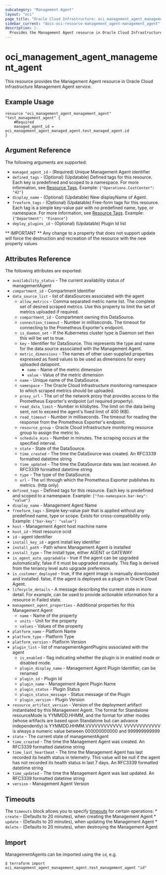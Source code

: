 ```yaml
---
subcategory: "Management Agent"
layout: "oci"
page_title: "Oracle Cloud Infrastructure: oci_management_agent_management_agent"
sidebar_current: "docs-oci-resource-management_agent-management_agent"
description: |-
  Provides the Management Agent resource in Oracle Cloud Infrastructure Management Agent service
---
```


# oci_management_agent_management_agent
This resource provides the Management Agent resource in Oracle Cloud Infrastructure Management Agent service.



## Example Usage

```hcl
resource "oci_management_agent_management_agent" "test_management_agent" {
	#Required
	managed_agent_id = oci_management_agent_managed_agent.test_managed_agent.id
}
```

## Argument Reference

The following arguments are supported:

* `managed_agent_id` - (Required) Unique Management Agent identifier
* `defined_tags` - (Optional) (Updatable) Defined tags for this resource. Each key is predefined and scoped to a namespace. For more information, see [Resource Tags](https://docs.cloud.oracle.com/iaas/Content/General/Concepts/resourcetags.htm). Example: `{"Operations.CostCenter": "42"}` 
* `display_name` - (Optional) (Updatable) New displayName of Agent.
* `freeform_tags` - (Optional) (Updatable) Free-form tags for this resource. Each tag is a simple key-value pair with no predefined name, type, or namespace. For more information, see [Resource Tags](https://docs.cloud.oracle.com/iaas/Content/General/Concepts/resourcetags.htm). Example: `{"Department": "Finance"}` 
* `deploy_plugins_id` - (Optional) (Updatable) Plugin Id list

** IMPORTANT **
Any change to a property that does not support update will force the destruction and recreation of the resource with the new property values

## Attributes Reference

The following attributes are exported:

* `availability_status` - The current availability status of managementAgent
* `compartment_id` - Compartment Identifier
* `data_source_list` - list of dataSources associated with the agent
	* `allow_metrics` - Comma separated metric name list. The complete set of desired scraped metrics. Use this property to limit the set of metrics uploaded if required.
	* `compartment_id` - Compartment owning this DataSource.
	* `connection_timeout` - Number in milliseconds. The timeout for connecting to the Prometheus Exporter's endpoint.
	* `is_daemon_set` - If the Kubernetes cluster type is Daemon set then this will be set to true.
	* `key` - Identifier for DataSource. This represents the type and name for the data source associated with the Management Agent.
	* `metric_dimensions` - The names of other user-supplied properties expressed as fixed values to be used as dimensions for every uploaded datapoint.
		* `name` - Name of the metric dimension
		* `value` - Value of the metric dimension
	* `name` - Unique name of the DataSource.
	* `namespace` - The Oracle Cloud Infrastructure monitoring namespace to which scraped metrics should be uploaded.
	* `proxy_url` - The url of the network proxy that provides access to the Prometheus Exporter's endpoint (url required property).
	* `read_data_limit` - Number in kilobytes. The limit on the data being sent, not to exceed the agent's fixed limit of 400 (KB).
	* `read_timeout` - Number in milliseconds. The timeout for reading the response from the Prometheus Exporter's endpoint.
	* `resource_group` - Oracle Cloud Infrastructure monitoring resource group to assign the metric to.
	* `schedule_mins` - Number in minutes. The scraping occurs at the specified interval.
	* `state` - State of the DataSource.
	* `time_created` - The time the DataSource was created. An RFC3339 formatted datetime string
	* `time_updated` - The time the DataSource data was last received. An RFC3339 formatted datetime string
	* `type` - The type of the DataSource.
	* `url` - The url through which the Prometheus Exporter publishes its metrics. (http only)
* `defined_tags` - Defined tags for this resource. Each key is predefined and scoped to a namespace. Example: `{"foo-namespace.bar-key": "value"}` 
* `display_name` - Management Agent Name
* `freeform_tags` - Simple key-value pair that is applied without any predefined name, type or scope. Exists for cross-compatibility only. Example: `{"bar-key": "value"}` 
* `host` - Management Agent host machine name
* `host_id` - Host resource ocid
* `id` - agent identifier
* `install_key_id` - agent install key identifier
* `install_path` - Path where Management Agent is installed
* `install_type` - The install type, either AGENT or GATEWAY
* `is_agent_auto_upgradable` - true if the agent can be upgraded automatically; false if it must be upgraded manually. This flag is derived from the tenancy level auto upgrade preference.
* `is_customer_deployed` - true, if the agent image is manually downloaded and installed. false, if the agent is deployed as a plugin in Oracle Cloud Agent.
* `lifecycle_details` - A message describing the current state in more detail. For example, can be used to provide actionable information for a resource in Failed state.
* `management_agent_properties` - Additional properties for this Management Agent
	* `name` - Name of the property
	* `units` - Unit for the property
	* `values` - Values of the property
* `platform_name` - Platform Name
* `platform_type` - Platform Type
* `platform_version` - Platform Version
* `plugin_list` - list of managementAgentPlugins associated with the agent
	* `is_enabled` - flag indicating whether the plugin is in enabled mode or disabled mode.
	* `plugin_display_name` - Management Agent Plugin Identifier, can be renamed
	* `plugin_id` - Plugin Id
	* `plugin_name` - Management Agent Plugin Name
	* `plugin_status` - Plugin Status
	* `plugin_status_message` - Status message of the Plugin
	* `plugin_version` - Plugin Version
* `resource_artifact_version` - Version of the deployment artifact instantiated by this Management Agent. The format for Standalone resourceMode is YYMMDD.HHMM, and the format for other modes (whose artifacts are based upon Standalone but can advance independently) is YYMMDD.HHMM.VVVVVVVVVVVV. VVVVVVVVVVVV is always a numeric value between 000000000000 and 999999999999 
* `state` - The current state of managementAgent
* `time_created` - The time the Management Agent was created. An RFC3339 formatted datetime string
* `time_last_heartbeat` - The time the Management Agent has last recorded its health status in telemetry. This value will be null if the agent has not recorded its health status in last 7 days. An RFC3339 formatted datetime string
* `time_updated` - The time the Management Agent was last updated. An RFC3339 formatted datetime string
* `version` - Management Agent Version

## Timeouts

The `timeouts` block allows you to specify [timeouts](https://registry.terraform.io/providers/oracle/oci/latest/docs/guides/changing_timeouts) for certain operations:
	* `create` - (Defaults to 20 minutes), when creating the Management Agent
	* `update` - (Defaults to 20 minutes), when updating the Management Agent
	* `delete` - (Defaults to 20 minutes), when destroying the Management Agent


## Import

ManagementAgents can be imported using the `id`, e.g.

```
$ terraform import oci_management_agent_management_agent.test_management_agent "id"
```


